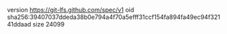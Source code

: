 version https://git-lfs.github.com/spec/v1
oid sha256:39407037ddeda38b0e794a4f70a5efff31ccf154fa894fa49ec94f32141ddaad
size 24099
